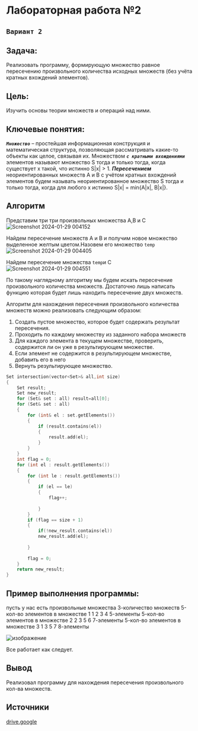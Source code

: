 # Лабораторная работа №2
## `Вариант 2`
## Задача:
Реализовать программу, формирующую множество равное пересечению произвольного
количества исходных множеств (без учёта кратных вхождений элементов).
## Цель: 
Изучить основы теории множеств и операций над ними.
## Ключевые понятия:
***`Множество`*** – простейшая информационная конструкция и математическая структура,
позволяющая рассматривать какие-то объекты как целое, связывая их.
Множеством ***`с кратными вхождениями`*** элементов называют множество S тогда и только
тогда, когда существует x такой, что истинно S|x| > 1.
***Пересечением*** неориентированных множеств A и B с учётом кратных вхождений элементов
будем называть неориентированное множество S тогда и только тогда, когда для любого x
истинно S|x| = min{A|x|, B|x|}.
## Алгоритм

Представим три три произвольных множества А,В и С
![Screenshot 2024-01-29 004152](https://github.com/iis-32170x/RPIIS/assets/144791941/a5070b3f-b4b9-41b2-ae63-5eb63a74b61b)



Найдем пересечение множеств А и В и получим новое множество выделенное желтым цветом.Назовем его множество `temp`
![Screenshot 2024-01-29 004405](https://github.com/iis-32170x/RPIIS/assets/144791941/6f1e445b-8616-4042-ac4b-da75ae5306ac)



Найдем пересечение множества `temp`и С
![Screenshot 2024-01-29 004551](https://github.com/iis-32170x/RPIIS/assets/144791941/9f534aea-bfd4-4e20-bb62-22b74b052be0)


По такому наглядному алгоритму мы будем искать пересечение произвольного количества множеств. Достаточно лишь написать функцию которая будет лишь находить пересечение двух множеств.


Алгоритм для нахождения пересечения произвольного количества множеств можно реализовать следующим образом: 
1. Создать пустое множество, которое будет содержать результат пересечения.
2. Проходить по каждому множеству из заданного набора множеств
3. Для каждого элемента в текущем множестве, проверить, содержится ли он уже в результирующем множестве.
4. Если элемент не содержится в результирующем множестве, добавить его в него
5. Вернуть результирующее множество.

```c++
Set intersection(vector<Set>& all,int size)
{
    Set result;
    Set new_result;
    for (Set& set : all) result=all[0];
    for (Set& set : all)
    {
        for (int& el : set.getElements())
        {
            if (result.contains(el))
            {
                result.add(el);
            }
        }
    }
    int flag = 0;
    for (int el : result.getElements())
    {
        for (int le : result.getElements())
        {
            if (el == le)
            {
                flag++; 
               
            }
        }
        if (flag == size + 1)
        { 
            if(!new_result.contains(el))
            new_result.add(el);
            
        }
       
        flag = 0;
    }
    return new_result;
}
```

## Пример выполнения программы:
пусть у нас есть произвольные множества
3-количество множеств
5-кол-во элементов в множестве 1
1 2 3 4 5-элементы
5-кол-во элементов в множестве 2
2 3 5 6 7-элементы
5-кол-во элементов в множестве 3
1 3 5 7 8-элементы


![изображение](https://github.com/iis-32170x/RPIIS/assets/144791941/34ba30a8-6d81-41f8-b757-d33afcf2cb8d)

Все работает как следует.

## Вывод
Реализовал программу для нахождения пересечения произвольного кол-ва множеств.

## Источники
[drive.google](https://drive.google.com/drive/folders/1SLcF9njDTaNUacXMA9Nrqm7FUS7MnNsI)
